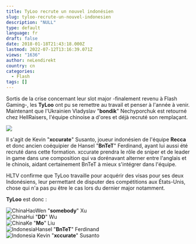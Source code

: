 ```yaml
---
title: TyLoo recrute un nouvel indonésien
slug: tyloo-recrute-un-nouvel-indonesien
description: "NULL"
type: default
language: fr
draft: false
date: 2018-01-18T21:43:18.000Z
lastmod: 2022-07-12T13:16:39.071Z
views: "1636"
author: neLendirekt
country: cn
categories:
  - Flash
tags: []
---
```

Sortis de la crise concernant leur slot major -finalement revenu à Flash Gaming-, les **TyLoo** ont pu se remettre au travail et penser à l'année à venir. Maintenant que l'Ukrainien Vladyslav "**bondik**" Nechyporchuk est retourné chez HellRaisers, l'équipe chinoise a d'ores et déjà recruté son remplaçant.

![](/images/articles/5a60d7229e82e/images/0Zv5YFjgQMfXRCNJIQfcqqwLeTmvl5xOlhHAqKwa.jpeg)

Il s'agit de Kevin "**xccurate**" Susanto, joueur indonésien de l'équipe **Recca** et donc ancien coéquipier de Hansel "**BnTeT**" Ferdinand, ayant lui aussi été recruté dans cette formation. xccurate prendra le rôle de sniper et de leader in game dans une composition qui va dorénavant alterner entre l'anglais et le chinois, aidant certainement BnTeT à mieux s'intégrer dans l'équipe. 

HLTV confirme que TyLoo travaille pour acquérir des visas pour ses deux Indonésiens, leur permettant de disputer des compétitions aux États-Unis, chose qui n'a pas pu être le cas lors du dernier major notamment.

**TyLoo** est donc :

![China](/images/countries/cn.svg)⁠HaoWen "**somebody**" Xu  
![China](/images/countries/cn.svg)⁠Hui "**DD**" Wu  
![China](/images/countries/cn.svg)⁠Ke "**Mo**" Liu  
![Indonesia](/images/countries/id.svg)⁠Hansel "**BnTeT**" Ferdinand  
![Indonesia](/images/countries/id.svg)⁠ Kevin "**xccurate**" Susanto
